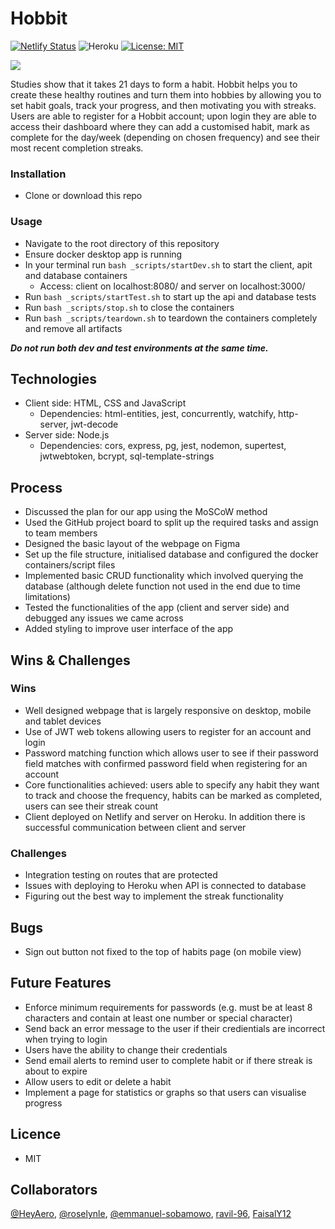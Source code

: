 # Hobbit

[![Netlify Status](https://api.netlify.com/api/v1/badges/054b8791-6392-4eed-baae-0ae67f016a4b/deploy-status)](https://app.netlify.com/sites/hobbit/deploys)
![Heroku](https://heroku-badge.herokuapp.com/?app=hobbit-api)
[![License: MIT](https://img.shields.io/badge/License-MIT-yellow.svg)](https://opensource.org/licenses/MIT)

![](demo.gif)

Studies show that it takes 21 days to form a habit. Hobbit helps you to create these healthy routines and turn them into hobbies by allowing you to set habit goals, track your progress, and then motivating you with streaks. Users are able to register for a Hobbit account; upon login they are able to access their dashboard where they can add a customised habit, mark as complete for the day/week (depending on chosen frequency) and see their most recent completion streaks.

### Installation

-   Clone or download this repo

### Usage

-   Navigate to the root directory of this repository
-   Ensure docker desktop app is running
-   In your terminal run `bash _scripts/startDev.sh` to start the client, apit and database containers
    -   Access: client on localhost:8080/ and server on localhost:3000/
-   Run `bash _scripts/startTest.sh` to start up the api and database tests
-   Run `bash _scripts/stop.sh` to close the containers
-   Run `bash _scripts/teardown.sh` to teardown the containers completely and remove all artifacts

**_Do not run both dev and test environments at the same time._**

## Technologies

-   Client side: HTML, CSS and JavaScript
    -   Dependencies: html-entities, jest, concurrently, watchify, http-server, jwt-decode
-   Server side: Node.js
    -   Dependencies: cors, express, pg, jest, nodemon, supertest, jwtwebtoken, bcrypt, sql-template-strings

## Process

-   Discussed the plan for our app using the MoSCoW method
-   Used the GitHub project board to split up the required tasks and assign to team members
-   Designed the basic layout of the webpage on Figma
-   Set up the file structure, initialised database and configured the docker containers/script files
-   Implemented basic CRUD functionality which involved querying the database (although delete function not used in the end due to time limitations)
-   Tested the functionalities of the app (client and server side) and debugged any issues we came across
-   Added styling to improve user interface of the app

## Wins & Challenges

### Wins

-   Well designed webpage that is largely responsive on desktop, mobile and tablet devices
-   Use of JWT web tokens allowing users to register for an account and login
-   Password matching function which allows user to see if their password field matches with confirmed password field when registering for an account
-   Core functionalities achieved: users able to specify any habit they want to track and choose the frequency, habits can be marked as completed, users can see their streak count
-   Client deployed on Netlify and server on Heroku. In addition there is successful communication between client and server

### Challenges

-   Integration testing on routes that are protected
-   Issues with deploying to Heroku when API is connected to database
-   Figuring out the best way to implement the streak functionality

## Bugs

-   Sign out button not fixed to the top of habits page (on mobile view)

## Future Features

-   Enforce minimum requirements for passwords (e.g. must be at least 8 characters and contain at least one number or special character)
-   Send back an error message to the user if their credientials are incorrect when trying to login
-   Users have the ability to change their credentials
-   Send email alerts to remind user to complete habit or if there streak is about to expire
-   Allow users to edit or delete a habit
-   Implement a page for statistics or graphs so that users can visualise progress

## Licence

-   MIT

## Collaborators

[@HeyAero](https://github.com/HeyAero), [@roselynle](https://github.com/roselynle), [@emmanuel-sobamowo](https://github.com/emmanuel-sobamowo), [ravil-96](https://github.com/ravil-96), [FaisalY12](https://github.com/FaisalY12)
